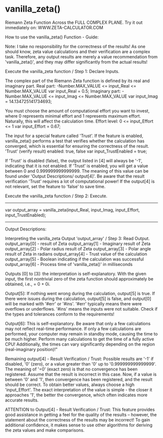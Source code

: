 # vanilla_zeta()
Riemann Zeta Function Across the FULL COMPLEX PLANE.
Try it out immediately on: WWW.ZETA-CALCULATOR.COM

How to use the vanilla_zeta() Function - Guide:

Note: I take no responsibility for the correctness of the results! As one should know, zeta value calculations and their verification are a complex task. Therefore, any output results are merely a value recommendation from 'vanilla_zeta()', and they may differ significantly from the actual results!

Execute the vanilla_zeta function / Step 1: Declare Inputs.

The complex part of the Riemann Zeta function is defined by its real and imaginary part.
Real part:      -Number.MAX_VALUE <= input_Real <= Number.MAX_VALUE
var input_Real = 0.5;
Imaginary part: -Number.MAX_VALUE <= input_Imag <= Number.MAX_VALUE
var input_Imag = 14.134725141734693;

You must choose the amount of computational effort you want to invest, where 0 represents minimal effort and 1 represents maximum effort.
Naturally, this will affect the calculation time.
Effort level:   0 <= input_Effort <= 1
var input_Effort = 0.67;

The input for a special feature called 'Trust'.
If the feature is enabled, vanilla_zeta() performs a test that verifies whether the calculation has converged, which is essential for ensuring the correctness of the result.
'Trust' (verify result) enabled: true, false
var input_TrustEnabled = true;

If 'Trust' is disabled (false), the output listed in [4] will always be '-1', indicating that it is not enabled.
If 'Trust' is enabled, you will get a value between 0 and 0.999999999999999. The meaning of this value can be found under 'Output Descriptions/ output[4]'.
Be aware that the result verification 'Trust' requires a lot of computational power! If the output[4] is not relevant, set the feature to 'false' to save time.

Execute the vanilla_zeta function / Step 2: Execute.
***    ***    ***
var output_array = vanilla_zeta(input_Real, input_Imag, input_Effort, input_TrustEnabled);
***    ***    ***

Output Descriptions:

Interpreting the vanilla_zeta Output 'output_array' / Step 3: Read Output.
output_array[0] - result of Zeta
output_array[1] - Imaginary result of Zeta
output_array[2] - Polar radius result of Zeta
output_array[3] - Polar angle result of Zeta in radians
output_array[4] - Trust value of the calculation
output_array[5] - Boolean indicating if the calculation was successful
output_array[6] - Process time of 'vanilla_zeta()' in milliseconds

Outputs [0] to [3]:
the interpretation is self-explanatory.
With the given input, the first nontrivial zero of the zeta function should approximately be obtained, i.e., = 0 + 0i.

Output[5]:
If nothing went wrong during the calculation, output[5] is true.
If there were issues during the calculation, output[5] is false, and output[0] will be marked with '#err' or '#ins'. '#err' typically means there were overflows or underflows. '#ins' means the inputs were not suitable. Check if the types and tolerances conform to the requirements!

Output[6]:
This is self-explanatory. Be aware that only a few calculations may not reflect real-time performance. If only a few calculations are performed, your computer may remain in standby mode, causing the time to be much higher. Perform many calculations to get the time of a fully active CPU!
Additionally, the times can vary significantly depending on the region (real-imaginary position)!"

Remaining output[4] - Result Verification / Trust:
Possible results are '-1' if disabled, '0' (zero), or a value greater than '0' up to '0.999999999999999'.
The meaning of '=0' (exact zero) is that no convergence has been registered. Assume that the result is incorrect in this case.
Now, if a value is between '0' and '1', then convergence has been registered, and the result should be correct. To obtain better values, always choose a high 'input_Effort'.
The exact interpretation of the value is simple - the closer it approaches '1', the better the convergence, which often indicates more accurate results.

ATTENTION to Output[4] - Result Verification / Trust:
This feature provides good assistance in getting a feel for the quality of the results – however, the statement about the correctness of the results may be incorrect! To gain additional confidence, it makes sense to use other algorithms for deriving the zeta values and make comparisons.
